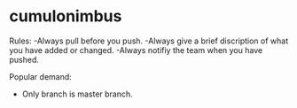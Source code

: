 # cumulonimbus

Rules:
  -Always pull before you push.
  -Always give a brief discription of what you have added or changed.
  -Always notifiy the team when you have pushed.
  
Popular demand:
  - Only branch is master branch.
